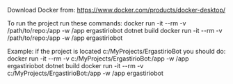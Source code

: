 Download Docker from: https://www.docker.com/products/docker-desktop/

To run the project run these commands:
docker run -it --rm -v /path/to/repo:/app -w /app ergastiriobot dotnet build
docker run -it --rm -v /path/to/repo:/app -w /app ergastiriobot


Example:
if the project is located c:/MyProjects/ErgastirioBot you should do:
docker run -it --rm -v c:/MyProjects/ErgastirioBot:/app  -w /app ergastiriobot dotnet build
docker run -it --rm -v c:/MyProjects/ErgastirioBot:/app  -w /app ergastiriobot
